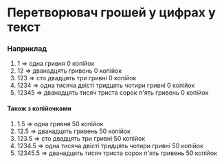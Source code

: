 # Перетворювач грошей у цифрах у текст

### Наприклад

   1. 1 => одна гривня 0 копійок
   1. 12 => дванадцять гривень 0 копійок
   1. 123 => сто двадцять три гривні 0 копійок
   1. 1234 => одна тисяча двісті тридцять чотири гривні 0 копійок
   1. 12345 => дванадцять тисяч триста сорок п'ять гривень 0 копійок

 #### Також з копійочками
 
   1. 1.5 => одна гривня 50 копійок
   1. 12.5 => дванадцять гривень 50 копійок
   1. 123.5 => сто двадцять три гривні 50 копійок
   1. 1234.5 => одна тисяча двісті тридцять чотири гривні 50 копійок
   1. 12345.5 => дванадцять тисяч триста сорок п'ять гривень 50 копійок
